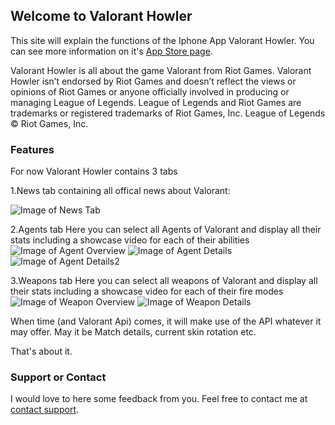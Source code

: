## Welcome to Valorant Howler

This site will explain the functions of the Iphone App Valorant Howler. You can see more information on it's [App Store page](https://apps.apple.com/ke/app/tft-howler/id1475359764).

Valorant Howler is all about the game Valorant from Riot Games. Valorant Howler isn’t endorsed by Riot Games and doesn’t reflect the views or opinions of Riot Games
or anyone officially involved in producing or managing League of Legends. League of Legends and Riot Games are
trademarks or registered trademarks of Riot Games, Inc. League of Legends © Riot Games, Inc.

### Features

For now Valorant Howler contains 3 tabs

1.News tab containing all offical news about Valorant:

![Image of News Tab](https://is1-ssl.mzstatic.com/image/thumb/Purple113/v4/dc/f6/c7/dcf6c74f-0ef0-7ba4-92d2-67bddf32da51/pr_source.png/0x0ss-P3.jpg)

2.Agents tab
Here you can select all Agents of Valorant and display all their stats including a showcase video for each of their abilities
![Image of Agent Overview](https://is1-ssl.mzstatic.com/image/thumb/Purple113/v4/fd/7d/11/fd7d1146-90f2-d77d-54af-c5af709a4154/pr_source.png/0x0ss-P3.jpg)
![Image of Agent Details](https://is1-ssl.mzstatic.com/image/thumb/Purple123/v4/95/e9/a9/95e9a9e5-1d21-63f4-294a-4a2c17df9339/pr_source.png/0x0ss-P3.jpg)
![Image of Agent Details2](https://is1-ssl.mzstatic.com/image/thumb/Purple123/v4/a9/5c/a2/a95ca2c7-20dd-0d25-45db-1324f9fe6319/pr_source.png/0x0ss-P3.jpg)

3.Weapons tab
Here you can select all weapons of Valorant and display all their stats including a showcase video for each of their fire modes
![Image of Weapon Overview](https://is1-ssl.mzstatic.com/image/thumb/Purple113/v4/8f/03/02/8f030276-20b9-8ff7-a09c-97d527f0a657/pr_source.png/0x0ss-P3.jpg)
![Image of Weapon Details](https://is1-ssl.mzstatic.com/image/thumb/Purple123/v4/2f/5b/83/2f5b8337-d69d-8861-8280-59aca454378d/pr_source.png/0x0ss-P3.jpg)



When time (and Valorant Api) comes, it will make use of the API whatever it may offer.
May it be Match details, current skin rotation etc.

That's about it.

### Support or Contact

I would love to here some feedback from you. Feel free to contact me at [contact support](mailto:support@deckhowler.com).
